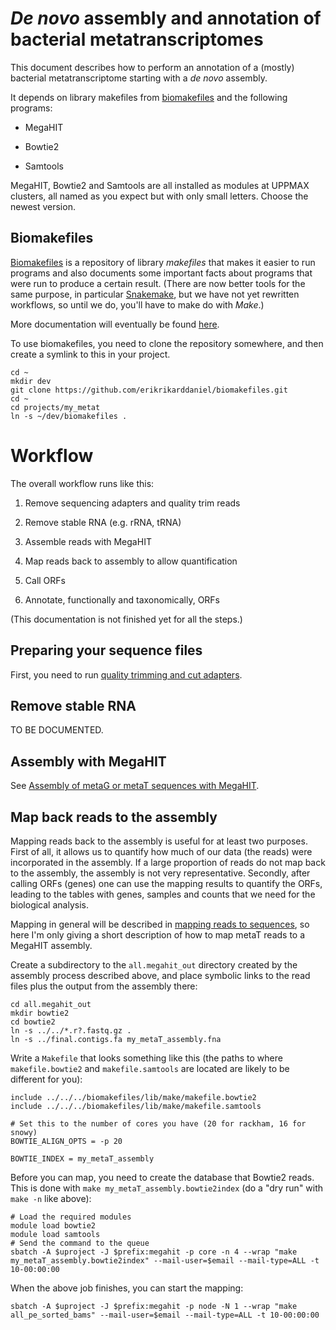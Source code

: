 # *De novo* assembly and annotation of bacterial metatranscriptomes

This document describes how to perform an annotation of a (mostly) bacterial metatranscriptome
starting with a *de novo* assembly.

It depends on library makefiles from
[biomakefiles](https://github.com/erikrikarddaniel/biomakefiles) and the following programs:

- MegaHIT

- Bowtie2

- Samtools

MegaHIT, Bowtie2 and Samtools are all installed as modules at UPPMAX clusters, all named as you
expect but with only small letters. Choose the newest version.

## Biomakefiles

[Biomakefiles](https://github.com/erikrikarddaniel/biomakefiles) is a repository of library
*makefiles* that makes it easier to run programs and also documents some important facts about
programs that were run to produce a certain result.  (There are now better tools for the same
purpose, in particular [Snakemake](https://pypi.org/project/snakemake/), but we have not yet
rewritten workflows, so until we do, you'll have to make do with *Make*.)

More documentation will eventually be found [here](biomakefiles.md).

To use biomakefiles, you need to clone the repository somewhere, and then create a symlink to this
in your project.

```
cd ~
mkdir dev
git clone https://github.com/erikrikarddaniel/biomakefiles.git
cd ~
cd projects/my_metat
ln -s ~/dev/biomakefiles .
```

# Workflow

The overall workflow runs like this:

1. Remove sequencing adapters and quality trim reads

2. Remove stable RNA (e.g. rRNA, tRNA)

3. Assemble reads with MegaHIT

4. Map reads back to assembly to allow quantification

5. Call ORFs

6. Annotate, functionally and taxonomically, ORFs

(This documentation is not finished yet for all the steps.)

## Preparing your sequence files

First, you need to run [quality trimming and cut adapters](quality_trim_and_cutadapt.md).

## Remove stable RNA

TO BE DOCUMENTED.

## Assembly with MegaHIT

See [Assembly of metaG or metaT sequences with MegaHIT](metaG_and_metaT_assembly_with_megahit.md).

## Map back reads to the assembly

Mapping reads back to the assembly is useful for at least two purposes. First of all, it allows us
to quantify how much of our data (the reads) were incorporated in the assembly. If a large
proportion of reads do not map back to the assembly, the assembly is not very representative.
Secondly, after calling ORFs (genes) one can use the mapping results to quantify the ORFs, leading
to the tables with genes, samples and counts that we need for the biological analysis.

Mapping in general will be described in [mapping reads to sequences](mapping_reads_to_sequences.md),
so here I'm only giving a short description of how to map metaT reads to a MegaHIT assembly.

Create a subdirectory to the `all.megahit_out` directory created by the assembly process described
above, and place symbolic links to the read files plus the output from the assembly there:

```
cd all.megahit_out
mkdir bowtie2
cd bowtie2
ln -s ../../*.r?.fastq.gz .
ln -s ../final.contigs.fa my_metaT_assembly.fna
```

Write a `Makefile` that looks something like this (the paths to where `makefile.bowtie2` and
`makefile.samtools` are located are likely to be different for you):

```{make}
include ../../../biomakefiles/lib/make/makefile.bowtie2
include ../../../biomakefiles/lib/make/makefile.samtools

# Set this to the number of cores you have (20 for rackham, 16 for snowy)
BOWTIE_ALIGN_OPTS = -p 20

BOWTIE_INDEX = my_metaT_assembly
```

Before you can map, you need to create the database that Bowtie2 reads. This is done with `make
my_metaT_assembly.bowtie2index` (do a "dry run" with `make -n` like above):

```
# Load the required modules
module load bowtie2
module load samtools
# Send the command to the queue
sbatch -A $uproject -J $prefix:megahit -p core -n 4 --wrap "make my_metaT_assembly.bowtie2index" --mail-user=$email --mail-type=ALL -t 10-00:00:00
```

When the above job finishes, you can start the mapping:

```
sbatch -A $uproject -J $prefix:megahit -p node -N 1 --wrap "make all_pe_sorted_bams" --mail-user=$email --mail-type=ALL -t 10-00:00:00
```
